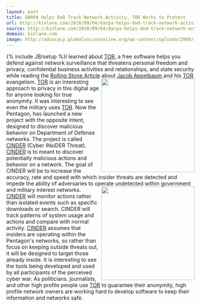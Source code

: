 ```yaml
---
layout: post
title: DARPA Helps DoD Track Network Activity, TOR Works to Protect
url: http://kinlane.com/2010/09/04/darpa-helps-dod-track-network-activity-tor-works-to-protect/
source: http://kinlane.com/2010/09/04/darpa-helps-dod-track-network-activity-tor-works-to-protect/
domain: kinlane.com
image: http://advocacy.globalvoicesonline.org/wp-content/uploads/2009/12/tor_sticker.png
---
```

{% include JB/setup %}I learned about <a href="https://www.torproject.org/" target="_blank">TOR</a>, a free software helps you defend against network surveillance that threatens personal freedom and privacy, confidential business activities and relationships, and state security while reading the <a href="http://www.rollingstone.com/culture/news/17389/192242" target="_blank">Rolling Stone Article</a> about <a href="http://en.wikipedia.org/wiki/Jacob_Appelbaum" target="_blank">Jacob Appelbaum</a> and his <a href="https://www.torproject.org/" target="_blank">TOR</a> evangelism. <img class="alignnone c1" title="TOR" src="http://advocacy.globalvoicesonline.org/wp-content/uploads/2009/12/tor_sticker.png" alt="" width="250" align="right" /> <a href="https://www.torproject.org/" target="_blank">TOR</a> is an interesting approach to privacy in this digital age for anyone looking for true anonymity. It was interesting to see even the military uses <a href="https://www.torproject.org/" target="_blank">TOR</a>. Now the Pentagon, has launched a new project with the opposite intent, designed to discover malicious behavior on Department of Defense networks. The project is called <a href="https://www.fbo.gov/index?s=opportunity&amp;mode=form&amp;id=cf11e81b7b06330fd249804f4c247606&amp;tab=core&amp;_cview=0" target="_blank">CINDER</a> (Cyber INsiDER Threat). <a href="https://www.fbo.gov/index?s=opportunity&amp;mode=form&amp;id=cf11e81b7b06330fd249804f4c247606&amp;tab=core&amp;_cview=0" target="_blank">CINDER</a> is to meant to discover potentially malicious actions and behavior on a network. The goal of CINDER will be to increase the accuracy, rate and speed with which insider threats are detected and impede the ability of adversaries to operate undetected within government and military interest networks. <img class="alignnone c1" title="TOR" src="http://theintelhub.com/wp-content/uploads/2010/07/darpa.png" alt="" width="250" align="right" /> <a href="https://www.fbo.gov/index?s=opportunity&amp;mode=form&amp;id=cf11e81b7b06330fd249804f4c247606&amp;tab=core&amp;_cview=0" target="_blank">CINDER</a> will monitor actions rather than isolated events such as specific downloads or search. CINDER will track patterns of system usage and actions and compare with normal activity. <a href="https://www.fbo.gov/index?s=opportunity&amp;mode=form&amp;id=cf11e81b7b06330fd249804f4c247606&amp;tab=core&amp;_cview=0" target="_blank">CINDER</a> assumes that insiders are operating within the Pentagon's networks, so rather than focus on keeping outside threats out, it will be designed to target those already inside. It is interesting to see the tools being developed and used by all participants of the perceived cyber war. As politicians. journalists, and other high profile people use <a href="https://www.torproject.org/" target="_blank">TOR</a> to guarantee their anonymity, high profile network owners are working hard to develop software to keep their information and networks safe.